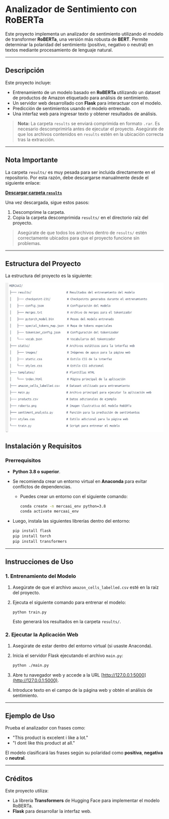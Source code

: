 # Analizador de Sentimiento con RoBERTa

Este proyecto implementa un analizador de sentimiento utilizando el modelo de transformer **RoBERTa**, una versión más robusta de **BERT**. Permite determinar la polaridad del sentimiento (positivo, negativo o neutral) en textos mediante procesamiento de lenguaje natural.

---

## Descripción

Este proyecto incluye:

- Entrenamiento de un modelo basado en **RoBERTa** utilizando un dataset de productos de Amazon etiquetado para análisis de sentimiento.
- Un servidor web desarrollado con **Flask** para interactuar con el modelo.
- Predicción de sentimientos usando el modelo entrenado.
- Una interfaz web para ingresar texto y obtener resultados de análisis.
> **Nota:** La carpeta `results` se enviará comprimida en formato `.rar`. Es necesario descomprimirla antes de ejecutar el proyecto. Asegúrate de que los archivos contenidos en `results` estén en la ubicación correcta tras la extracción.
---

## Nota Importante

La carpeta `results/` es muy pesada para ser incluida directamente en el repositorio. Por esta razón, debe descargarse manualmente desde el siguiente enlace:

**[Descargar carpeta `results`](https://drive.google.com/drive/folders/1Rm_xkJtGDnI0rEcEuSbxFKrF-hZ8sRh3?usp=sharing)**

Una vez descargada, sigue estos pasos:

1. Descomprime la carpeta.
2. Copia la carpeta descomprimida `results/` en el directorio raíz del proyecto.

> Asegúrate de que todos los archivos dentro de `results/` estén correctamente ubicados para que el proyecto funcione sin problemas.

---

## Estructura del Proyecto

La estructura del proyecto es la siguiente:

![Estructura Proyecto](./estructura.jpeg "Proyecto RoBERTa")

## Instalación y Requisitos

### Prerrequisitos

- **Python 3.8 o superior**.
- Se recomienda crear un entorno virtual en **Anaconda** para evitar conflictos de dependencias.
  - Puedes crear un entorno con el siguiente comando:

    ```bash
    conda create -n mercaai_env python=3.8
    conda activate mercaai_env
    ```

- Luego, instala las siguientes librerías dentro del entorno:

    ```bash
    pip install flask
    pip install torch
    pip install transformers
    ```

---

## Instrucciones de Uso

### 1. Entrenamiento del Modelo

1. Asegúrate de que el archivo `amazon_cells_labelled.csv` esté en la raíz del proyecto.
2. Ejecuta el siguiente comando para entrenar el modelo:

    ```bash
    python train.py
    ```

   Esto generará los resultados en la carpeta `results/`.

### 2. Ejecutar la Aplicación Web

1. Asegúrate de estar dentro del entorno virtual (si usaste Anaconda).
2. Inicia el servidor Flask ejecutando el archivo `main.py`:

    ```bash
    python ./main.py
    ```

3. Abre tu navegador web y accede a la URL [http://127.0.0.1:5000](http://127.0.0.1:5000).

4. Introduce texto en el campo de la página web y obtén el análisis de sentimiento.

---

## Ejemplo de Uso

Prueba el analizador con frases como:

- "This product is excelent i like a lot."
- "I dont like this product at all."

El modelo clasificará las frases según su polaridad como **positiva**, **negativa** o **neutral**.

---

## Créditos

Este proyecto utiliza:

- La librería **Transformers** de Hugging Face para implementar el modelo RoBERTa.
- **Flask** para desarrollar la interfaz web.


